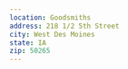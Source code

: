 ```yaml
---
location: Goodsmiths
address: 218 1/2 5th Street
city: West Des Moines
state: IA
zip: 50265
---
```

